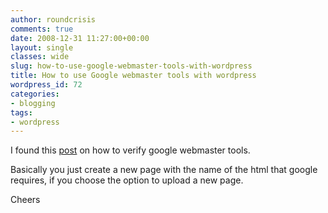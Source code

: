 ```yaml
---
author: roundcrisis
comments: true
date: 2008-12-31 11:27:00+00:00
layout: single
classes: wide
slug: how-to-use-google-webmaster-tools-with-wordpress
title: How to use Google webmaster tools with wordpress
wordpress_id: 72
categories:
- blogging
tags:
- wordpress
---
```


I found this [post](http://jalaj.net/2007/05/21/get-your-wordpresscom-blog-google-verified/) on how to verify google webmaster tools.

Basically you just create a new page with the name of the html that google requires, if you choose the option to upload a new page. 

Cheers
